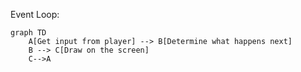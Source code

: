 
Event Loop:

```mermaid
graph TD
    A[Get input from player] --> B[Determine what happens next]
    B --> C[Draw on the screen]
    C-->A
```
